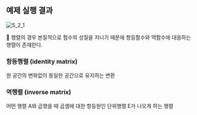## 예제 실행 결과

![5_2_1](https://user-images.githubusercontent.com/46295539/216803812-cd0cbf6e-0af0-4589-9813-c21641d2d0ef.png)

📌 행렬의 경우 본질적으로 함수의 성질을 지니기 때문에 항등함수와 역함수에 대응하는 행렬이 존재한다.

### 항등행렬 (identity matrix)

원 공간의 변화없이 동일한 공간으로 유지하는 변환

### 역행렬 (inverse matrix)

어떤 행렬 A와 곱했을 때 곱셈에 대한 항등원인 단위행렬 E가 나오게 하는 행렬
